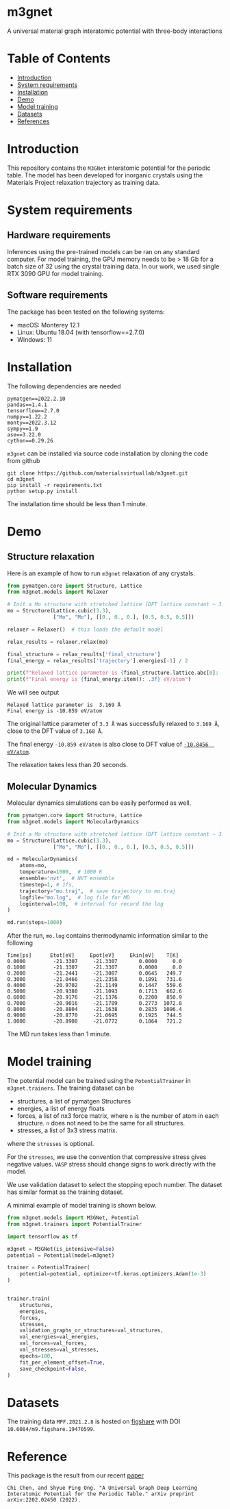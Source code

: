 # m3gnet
A universal material graph interatomic potential with three-body interactions

# Table of Contents
* [Introduction](#introduction)
* [System requirements](#systemreq)
* [Installation](#installation)
* [Demo](#demo)
* [Model training](#training)
* [Datasets](#datasets)
* [References](#references)

<a name="introduction"></a>
# Introduction

This repository contains the `M3GNet` interatomic potential for the periodic 
table. The model has been developed for inorganic crystals using the 
Materials Project relaxation trajectory as training data.


<a name="systemreq"></a>
# System requirements
## Hardware requirements
Inferences using the pre-trained models can be ran on any standard computer.
For model training, the GPU memory needs to be > 18 Gb for a batch size of 
32 using the crystal training data. In our work, we used single RTX 3090 
GPU for model training. 

## Software requirements
The package has been tested on the following systems:

- macOS: Monterey 12.1 
- Linux: Ubuntu 18.04 (with tensorflow==2.7.0)
- Windows: 11


<a name="Installation"></a>
# Installation

The following dependencies are needed 

```
pymatgen==2022.2.10
pandas==1.4.1
tensorflow==2.7.0
numpy==1.22.2
monty==2022.3.12
sympy==1.9
ase==3.22.0
cython==0.29.26
```

`m3gnet` can be installed via source code installation by cloning the code from github

```
git clone https://github.com/materialsvirtuallab/m3gnet.git
cd m3gnet
pip install -r requirements.txt
python setup.py install
```

The installation time should be less than 1 minute.

<a name="demo"></a>
# Demo

## Structure relaxation

Here is an example of how to run `m3gnet` relaxation of any crystals.

```python
from pymatgen.core import Structure, Lattice
from m3gnet.models import Relaxer

# Init a Mo structure with stretched lattice (DFT lattice constant ~ 3.168)
mo = Structure(Lattice.cubic(3.3), 
               ["Mo", "Mo"], [[0., 0., 0.], [0.5, 0.5, 0.5]])

relaxer = Relaxer()  # this loads the default model

relax_results = relaxer.relax(mo)

final_structure = relax_results['final_structure']
final_energy = relax_results['trajectory'].energies[-1] / 2

print(f"Relaxed lattice parameter is {final_structure.lattice.abc[0]: .3f} Å")
print(f"Final energy is {final_energy.item(): .3f} eV/atom")
```
We will see output 
```
Relaxed lattice parameter is  3.169 Å
Final energy is -10.859 eV/atom
```
The original lattice parameter of 
`3.3 Å` was successfully relaxed to `3.169 Å`, close to the DFT value of `3.168 Å`. 

The final energy `-10.859 eV/atom` is also close to DFT value of [`-10.8456 
eV/atom`](https://materialsproject.org/materials/mp-129/).

The relaxation takes less than 20 seconds.

## Molecular Dynamics

Molecular dynamics simulations can be easily performed as well.

```python
from pymatgen.core import Structure, Lattice
from m3gnet.models import MolecularDynamics

# Init a Mo structure with stretched lattice (DFT lattice constant ~ 3.168)
mo = Structure(Lattice.cubic(3.3), 
               ["Mo", "Mo"], [[0., 0., 0.], [0.5, 0.5, 0.5]])

md = MolecularDynamics(
    atoms=mo,
    temperature=1000,  # 1000 K
    ensemble='nvt',  # NVT ensemble
    timestep=1, # 1fs,
    trajectory="mo.traj",  # save trajectory to mo.traj
    logfile="mo.log",  # log file for MD
    loginterval=100,  # interval for record the log
)

md.run(steps=1000)
```

After the run, `mo.log` contains thermodynamic information similar to the 
following 

```angular2html
Time[ps]      Etot[eV]     Epot[eV]     Ekin[eV]    T[K]
0.0000         -21.3307     -21.3307       0.0000     0.0
0.1000         -21.3307     -21.3307       0.0000     0.0
0.2000         -21.2441     -21.3087       0.0645   249.7
0.3000         -21.0466     -21.2358       0.1891   731.6
0.4000         -20.9702     -21.1149       0.1447   559.6
0.5000         -20.9380     -21.1093       0.1713   662.6
0.6000         -20.9176     -21.1376       0.2200   850.9
0.7000         -20.9016     -21.1789       0.2773  1072.8
0.8000         -20.8804     -21.1638       0.2835  1096.4
0.9000         -20.8770     -21.0695       0.1925   744.5
1.0000         -20.8908     -21.0772       0.1864   721.2
```

The MD run takes less than 1 minute. 

<a name="training"></a>
# Model training

The potential model can be trained using the `PotentialTrainer` in `m3gnet.trainers`.
The training dataset can be

- structures, a list of pymatgen Structures
- energies, a list of energy floats
- forces, a list of nx3 force matrix, where `n` is the number of atom in 
  each structure. `n` does not need to be the same for all structures.
- stresses, a list of 3x3 stress matrix. 

where the `stresses` is optional. 

For the `stresses`, we use the convention that compressive stress gives 
negative values. `VASP` stress should change signs to work directly with 
the model.

We use validation dataset to select the stopping epoch number. The dataset 
has similar format as the training dataset. 

A minimal example of model training is shown below.

```python
from m3gnet.models import M3GNet, Potential
from m3gnet.trainers import PotentialTrainer

import tensorflow as tf

m3gnet = M3GNet(is_intensive=False)
potential = Potential(model=m3gnet)

trainer = PotentialTrainer(
    potential=potential, optimizer=tf.keras.optimizers.Adam(1e-3)
)


trainer.train(
    structures,
    energies,
    forces,
    stresses,
    validation_graphs_or_structures=val_structures,
    val_energies=val_energies,
    val_forces=val_forces,
    val_stresses=val_stresses,
    epochs=100,
    fit_per_element_offset=True,
    save_checkpoint=False,
)
```
<a name="datasets"></a>
# Datasets
The training data `MPF.2021.2.8` is hosted on [figshare](https://figshare.com/articles/dataset/MPF_2021_2_8/19470599) 
with DOI `10.6084/m9.figshare.19470599`.


<a name="references"></a>

# Reference
This package is the result from our recent [paper](https://arxiv.org/abs/2202.02450)
```angular2html
Chi Chen, and Shyue Ping Ong. "A Universal Graph Deep Learning Interatomic Potential for the Periodic Table." arXiv preprint arXiv:2202.02450 (2022).
```
